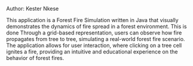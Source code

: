 Author: Kester Nkese

This application is a Forest Fire Simulation written in Java that visually demonstrates
the dynamics of fire spread in a forest environment. This is done Through a grid-based representation,
users can observe how fire propagates from tree to tree, simulating a real-world forest fire scenario.
The application allows for user interaction, where clicking on a tree cell ignites a fire,
providing an intuitive and educational experience on the behavior of forest fires.

